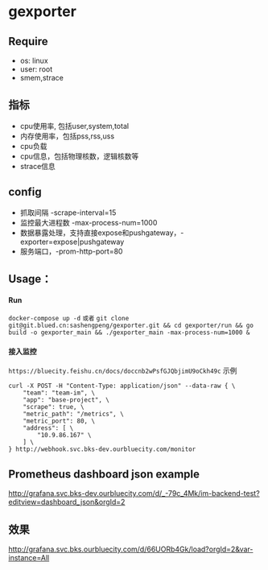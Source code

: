 # gexporter

## Require
* os: linux
* user: root
* smem,strace

## 指标
*  cpu使用率, 包括user,system,total
*  内存使用率，包括pss,rss,uss
*  cpu负载
*  cpu信息，包括物理核数，逻辑核数等
*  strace信息

## config
*  抓取间隔 -scrape-interval=15
*  监控最大进程数 -max-process-num=1000
*  数据暴露处理，支持直接expose和pushgateway，-exporter=expose|pushgateway
*  服务端口，-prom-http-port=80

## Usage：
#### Run
`docker-compose up -d`
`或者`
`git clone git@git.blued.cn:sashengpeng/gexporter.git && cd gexporter/run && go build -o gexporter_main && ./gexporter_main -max-process-num=1000 &`

#### 接入监控
`https://bluecity.feishu.cn/docs/doccnb2wPsfGJQbjimU9oCkh49c`
示例
```
curl -X POST -H "Content-Type: application/json" --data-raw { \
    "team": "team-im", \
    "app": "base-project", \ 
    "scrape": true, \      
    "metric_path": "/metrics", \
    "metric_port": 80, \
    "address": [ \
        "10.9.86.167" \
    ] \
} http://webhook.svc.bks-dev.ourbluecity.com/monitor 
```


## Prometheus dashboard json example 
http://grafana.svc.bks-dev.ourbluecity.com/d/_-79c_4Mk/im-backend-test?editview=dashboard_json&orgId=2

## 效果
http://grafana.svc.bks.ourbluecity.com/d/66UORb4Gk/load?orgId=2&var-instance=All
